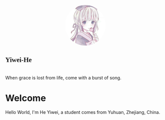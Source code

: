<p align="center">
  <img alt="Heyiwei" style="border-radius:50%; height:128px; height:8rem; width:128px; width:8rem;" src="/08C75D59-787F-4A0B-B38E-18EE2EA57537.jpeg"><br/><h2><span style="font-family:Source Han Sans CN;Microsoft YaHei;微软雅黑;">Yiwei-He</span></h2><br/>When grace is lost from life, come with a burst of song.
</p>

# Welcome
Hello World, I'm He Yiwei, a student comes from Yuhuan, Zhejiang, China.
